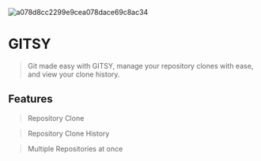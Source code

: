 ![a078d8cc2299e9cea078dace69c8ac34](https://user-images.githubusercontent.com/84988876/120086599-b8f2f880-c0a5-11eb-8a0d-205c3d4374a3.png)


# GITSY

> Git made easy with GITSY, manage your repository clones with ease, and view your clone history.

## Features

> Repository Clone

> Repository Clone History

> Multiple Repositories at once
